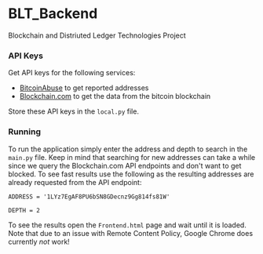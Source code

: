 # BLT_Backend
Blockchain and Distriuted Ledger Technologies Project

### API Keys

Get API keys for the following services:
* [BitcoinAbuse](https://www.bitcoinabuse.com/api-docs) to get reported addresses
* [Blockchain.com](https://www.blockchain.com/api) to get the data from the bitcoin blockchain

Store these API keys in the `local.py` file.

### Running

To run the application simply enter the address and depth to search in the `main.py` file.
Keep in mind that searching for new addresses can take a while since we query the Blockchain.com
 API endpoints and don't want to get blocked. To see fast results use the following as the
  resulting addresses are already requested from the API endpoint:
 
```
ADDRESS = '1LYz7EgAF8PU6bSN8GDecnz9Gg814fs81W'

DEPTH = 2
```

To see the results open the `Frontend.html` page and wait until it is loaded. Note that due to an issue with Remote Content Policy, Google Chrome does currently *not* work!
